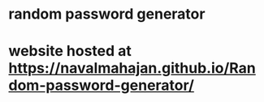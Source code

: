 # random password generator
# website hosted at https://navalmahajan.github.io/Random-password-generator/
